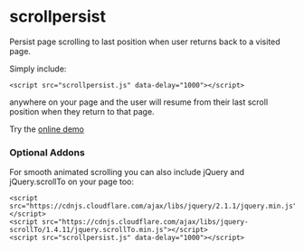 scrollpersist
=============

Persist page scrolling to last position when user returns back to a visited page.

Simply include:
```
<script src="scrollpersist.js" data-delay="1000"></script>
```
anywhere on your page and the user will resume from their last scroll position when they return to that page.

Try the [online demo](https://rawgit.com/simon-thorpe/scrollpersist/master/demo.html)


### Optional Addons
For smooth animated scrolling you can also include jQuery and jQuery.scrollTo on your page too:
```
<script src="https://cdnjs.cloudflare.com/ajax/libs/jquery/2.1.1/jquery.min.js"></script>
<script src="https://cdnjs.cloudflare.com/ajax/libs/jquery-scrollTo/1.4.11/jquery.scrollTo.min.js"></script>
<script src="scrollpersist.js" data-delay="1000"></script>
```
